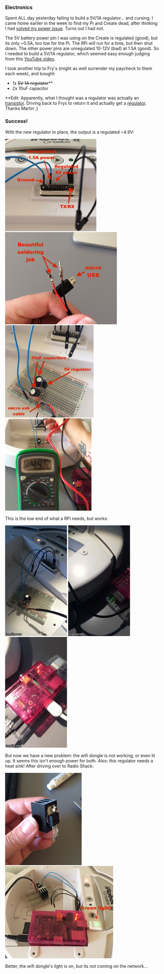 ### Electronics

Spent ALL day yesterday failing to build a 5V/1A regulator... and cursing. I came home earlier in the week to find my Pi and Create dead, after thinking I had [solved my power issue](21.md). Turns out I had not.

The 5V battery power pin I was using on the Create is regulated (good), but its only ~0.5A, too low for the Pi. The RPi will run for a time, but then shut down. The other power pins are unregulated 10-12V (bad) at 1.5A (good). So I needed to build a 5V/1A regulator, which seemed easy enough judging from this <a href="https://www.youtube.com/watch?v=GSzVs7_aW-Y">YouTube video</a>.

I took another trip to Fry's (might as well surrender my paycheck to them each week), and bought:

 - 1x ~~5V 1A regulator~~**
 - 2x 10uF capacitor
 
**Edit: Apparently, what I thought was a regulator was actually an <a href="http://www.newark.com/nte-electronics/nte198/transistor-bipolar-npn-400v-30a/dp/76R0916">transistor</a>. Driving back to Frys to return it and actually get a <a href="http://www.radioshack.com/product/index.jsp?productId=2062599">regulator</a>. Thanks Martin ;)

### Success!

With the new regulator in place, the output is a regulated ~4.9V:

<a href="img/create_cargo_setup.JPG"><img src="img/create_cargo_setup.JPG" height="300"></a>
<a href="img/micro_usb.JPG"><img src="img/micro_usb.JPG" height="300"></a>
<a href="img/regulated_power.JPG"><img src="img/regulated_power.JPG" height="300"></a>
<a href="img/multimeter_5v.JPG"><img src="img/multimeter_5v.JPG" height="300"></a>

This is the low end of what a RPi needs, but works:

<img src="img/create_power2.gif">
<img src="img/pi_power.gif">
<img src="img/pi_display.gif">

But now we have a new problem: the wifi dongle is not working, or even lit up. It seems this isn't enough power for both.
Also: this regulator needs a heat sink! After driving over to Radio Shack:

<a href="img/heatsink.JPG"><img src="img/heatsink.JPG" height="300"></a>
<a href="img/wifi_light.JPG"><img src="img/wifi_light.JPG" height="300"></a>

Better, the wifi dongle's light is on, but its not coming on the network...
